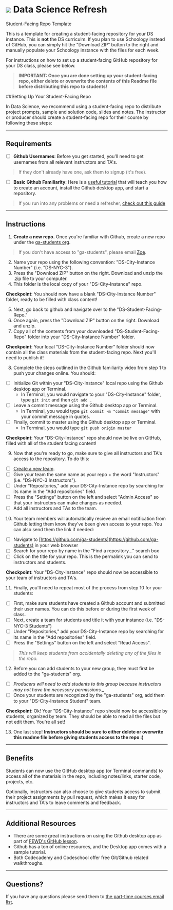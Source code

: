 # ![](https://ga-dash.s3.amazonaws.com/production/assets/logo-9f88ae6c9c3871690e33280fcf557f33.png) Data Science Refresh
Student-Facing Repo Template

This is a template for creating a student-facing repository for your DS instance. This is __not__ the DS curriculm.  If you plan to use Schoology instead of GitHub, you can simply hit the "Download ZIP" button to the right and manually populate your Schoology instance with the files for each week.

For instructions on how to set up a student-facing GitHub repository for your DS class, please see below.

> __IMPORTANT: Once you are done setting up your student-facing repo, either delete or overwrite the contents of this Readme file before distributing this repo to students!__

##Setting Up Your Student-Facing Repo

In Data Science, we recommend using a student-facing repo to distribute project prompts, sample and solution code, slides and notes. The instructor or producer should create a student-facing repo for their course by following these steps:

***

## Requirements
* [ ] **Github Usernames**: Before you get started, you'll need to get usernames from all relevant instructors and TA's.
> If they don't already have one, ask them to signup (it's free). 

* [ ] **Basic Github Familiarity**: Here is a [useful tutorial](https://generalassembly.wistia.com/medias/jkrycndgrs) that will teach you how to create an account, install the Github desktop app, and start a repository.
> If you run into any problems or need a refresher, [check out this guide](https://github.com/generalassembly-studio/FEWD_Curriculum/blob/master/Week_00_GitHub/Getting_Started_With_GitHub.pdf)

***

## Instructions

1. **Create a new repo.** Once you're familiar with Github, create a new repo under the [ga-students org](https://github.com/ga-students).
> If you don't have access to "ga-students", please email [Zoe](mailto:zoes@generalassemb.ly). 

2. Name your repo using the following convention: "DS-City-Instance Number" (i.e. "DS-NYC-3"). 
3. Press the "Download ZIP" button on the right. Download and unzip the .zip file to your computer. 
4. This folder is the local copy of your "DS-City-Instance" repo.

**Checkpoint**: You should now have a blank "DS-City-Instance Number" folder, ready to be filled with class content!

5. Next, go back to github and navigate over to the "DS-Student-Facing-Repo."
6. Once again, press the "Download ZIP" button on the right. Download and unzip.
7. Copy all of the contents from your downloaded "DS-Student-Facing-Repo" folder into your "DS-City-Instance Number" folder.

**Checkpoint**: Your local "DS-City-Instance Number" folder should now contain all the class materials from the student-facing repo. Next you'll need to publish it!

8. Complete the steps outlined in the Github familiarity video from step 1 to push your changes online. You should:
* [ ] Initialize Git within your "DS-City-Instance" local repo using the Github desktop app or Terminal.
  * In Terminal, you would navigate to your "DS-City-Instance" folder, type `git init` and then `git add .`
* [ ] Leave a commit message using the Github desktop app or Terminal.
  * In Terminal, you would type `git commit -m "commit message"` with your commit message in quotes.
* [ ] Finally, commit to master using the Github desktop app or Terminal.
  * In Terminal, you would type `git push origin master`  

**Checkpoint**: Your "DS-City-Instance" repo should now be live on GitHub, filled with all of the student facing content!

9. Now that you're ready to go, make sure to give all instructors and TA's access to the repository. To do this: 
* [ ] [Create a new team](https://github.com/orgs/ga-students/teams).
* [ ] Give your team the same name as your repo + the word "Instructors" (i.e. "DS-NYC-3 Instructors"). 
* [ ] Under "Repositories," add your DS-City-Instance repo by searching for its name in the "Add repositories" field.
* [ ] Press the "Settings" button on the left and select "Admin Access" so that your instructors can make changes as needed.
* [ ] Add all instructors and TAs to the team.

10. Your team members will automatically recieve an email notification from Github letting them know they've been given access to your repo. You can also send them the link if needed:
* [ ] Navigate to [https://github.com/ga-students](https://github.com/ga-students) in your web browser
* [ ] Search for your repo by name in the "Find a repository..." search box
* [ ] Click on the title for your repo. This is the permalink you can send to instructors and students. 

**Checkpoint**: Your "DS-City-Instance" repo should now be accessible to your team of instructors and TA's. 

11. Finally, you'll need to repeat most of the process from step 10 for your students:
* [ ] First, make sure students have created a Github account and submitted their user names. You can do this before or during the first week of class.
* [ ] Next, create a team for students and title it with your instance (i.e. "DS-NYC-3 Students")
* [ ] Under "Repositories," add your DS-City-Instance repo by searching for its name in the "Add repositories" field.
* [ ] Press the "Settings" button on the left and select "Read Access". 
> _This will keep students from accidentally deleting any of the files in the repo._

12. Before you can add students to your new group, they must first be added to the "ga-students" org.
* [ ] _Producers will need to add students to this group because instructors may not have the necessary permissions.__ 
* [ ] Once your students are recognized by the "ga-students" org, add them to your "DS-City-Instance Student" team.

**Checkpoint**: Ok! Your "DS-City-Instance" repo should now be accessible by students, organized by team. They should be able to read all the files but not edit them. You're all set!

13. One last step! __Instructors should be sure to either delete or overwrite this readme file before giving students access to the repo :)__ 

***

## Benefits
Students can now use the GitHub desktop app (or Terminal commands) to access all of the materials in the repo, including notes/links, starter code, projects, etc.

Optionally, instructors can also choose to give students access to submit their project assignments by pull request, which makes it easy for instructors and TA's to leave comments and feedback. 

***

## Additional Resources
- There are some great instructions on using the Github desktop app as part of [FEWD's GitHub lesson](https://github.com/generalassembly-studio/FEWD_Curriculum/tree/master/Week_00_GitHub). 
- Github has a ton of online resources, and the Desktop app comes with a sample tutorial.
- Both Codecademy and Codeschool offer free Git/Github related walkthroughs.

***

## Questions?
If you have any questions please send them to [the part-time courses email list](mailto:askpart-time@generalassemb.ly).


